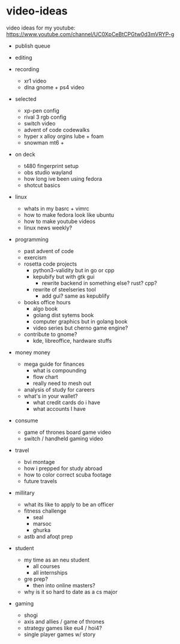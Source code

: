 # video-ideas
video ideas for my youtube: https://www.youtube.com/channel/UC0XpCeBtCPGtw0d3mVRYP-g

- publish queue

- editing

- recording
    - xr1 video
    - dlna gnome + ps4 video

- selected
    - xp-pen config
    - rival 3 rgb config
    - switch video
    - advent of code codewalks
    - hyper x alloy orgins lube + foam
    - snowman mt6 + 

- on deck
    - t480 fingerprint setup
    - obs studio wayland
    - how long ive been using fedora
    - shotcut basics

- linux
    - whats in my basrc + vimrc
    - how to make fedora look like ubuntu
    - how to make youtube videos
    - linux news weekly?

- programming
    - past advent of code
    - exercism
    - rosetta code projects
        - python3-validity but in go or cpp
        - kepubify but with gtk gui
            - rewrite backend in something else? rust? cpp?
        - rewrite of steelseries tool
            - add gui? same as kepublify
    - books office hours
        - algo book
        - golang dist sytems book
        - computer graphics but in golang book
        - video series but cherno game engine?
    - contribute to gnome?
        - kde, libreoffice, hardware stuffs

- money money
    - mega guide for finances
        - what is compounding
        - flow chart
        - really need to mesh out
    - analysis of study for careers
    - what's in your wallet?
        - what credit cards do i have
        - what accounts I have 

- consume
    - game of thrones board game video
    - switch / handheld gaming video

- travel
    - bvi montage
    - how i prepped for study abroad
    - how to color correct scuba footage
    - future travels

- millitary
    - what its like to apply to be an officer
    - fitness challenge
        - seal
        - marsoc
        - ghurka
    - astb and afoqt prep

- student
    - my time as an neu student
        - all courses
        - all internships
    - gre prep?
        - then into online masters?
    - why is it so hard to date as a cs major

- gaming
    - shogi
    - axis and allies / game of thrones
    - strategy games like eu4 / hoi4?
    - single player games w/ story


